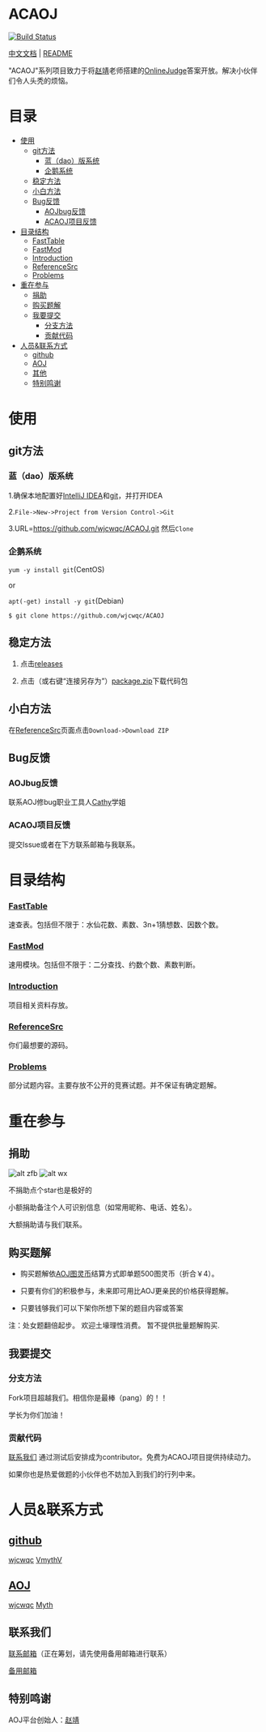 # ACAOJ

[![Build Status](https://travis-ci.org/wjcwqc/ACAOJ.svg?branch=master)](https://travis-ci.org/wjcwqc/ACAOJ)

[中文文档](README.md) | [README](README_en.md)

"ACAOJ"系列项目致力于将[赵靖](https://github.com/webturing)老师搭建的[OnlineJudge](https://github.com/zhblue/hustoj)答案开放。解决小伙伴们令人头秃的烦恼。

# 目录

* [使用](#%E4%BD%BF%E7%94%A8)
  * [git方法](#git%E6%96%B9%E6%B3%95)
    * [蓝（dao）版系统](#%E8%93%9Ddao%E7%89%88%E7%B3%BB%E7%BB%9F)
    * [企鹅系统](#%E4%BC%81%E9%B9%85%E7%B3%BB%E7%BB%9F)
  * [稳定方法](#%E7%A8%B3%E5%AE%9A%E6%96%B9%E6%B3%95)
  * [小白方法](#%E5%B0%8F%E7%99%BD%E6%96%B9%E6%B3%95)
  * [Bug反馈](#bug%E5%8F%8D%E9%A6%88)
    * [AOJbug反馈](#aojbug%E5%8F%8D%E9%A6%88)
    * [ACAOJ项目反馈](#aoj-by%E7%B3%BB%E5%88%97%E9%A1%B9%E7%9B%AE%E5%8F%8D%E9%A6%88)
* [目录结构](#%E7%9B%AE%E5%BD%95%E7%BB%93%E6%9E%84)
    * [<a href="https://github\.com/wjcwqc/ACAOJ/FastTable">FastTable</a>](#fasttable)
    * [<a href="https://github\.com/wjcwqc/ACAOJ/FastMod">FastMod</a>](#fastmod)
    * [<a href="https://github\.com/wjcwqc/ACAOJ/Introduction">Introduction</a>](#introduction)
    * [<a href="https://github\.com/wjcwqc/ACAOJ/ReferenceSrc">ReferenceSrc</a>](#referencesrc)
    * [<a href="https://github\.com/wjcwqc/ACAOJ/Problems">Problems</a>](#problems)
* [重在参与](#%E9%87%8D%E5%9C%A8%E5%8F%82%E4%B8%8E)
  * [捐助](#%E6%8D%90%E5%8A%A9)
  * [购买题解](#%E8%B4%AD%E4%B9%B0%E9%A2%98%E8%A7%A3)
  * [我要提交](#%E6%88%91%E8%A6%81%E6%8F%90%E4%BA%A4)
    * [分支方法](#%E5%88%86%E6%94%AF%E6%96%B9%E6%B3%95)
    * [贡献代码](#%E8%B4%A1%E7%8C%AE%E4%BB%A3%E7%A0%81)
* [人员&amp;联系方式](#%E4%BA%BA%E5%91%98%E8%81%94%E7%B3%BB%E6%96%B9%E5%BC%8F)
  * [<a href="https://github\.com">github</a>](#github)
  * [<a href="https://www\.webturing\.com" rel="nofollow">AOJ</a>](#aoj)
  * [其他](#%E5%85%B6%E4%BB%96)
  * [特别鸣谢](#%E7%89%B9%E5%88%AB%E9%B8%A3%E8%B0%A2)

# 使用

## git方法

### 蓝（dao）版系统

1.确保本地配置好[IntelliJ IDEA](https://www.jetbrains.com/idea/)和[git](https://git-scm.com/)，并打开IDEA

2.`File->New->Project from Version Control->Git`

3.URL=https://github.com/wjcwqc/ACAOJ.git 然后````Clone````

### 企鹅系统

`yum -y install git`(CentOS)

or

`apt(-get) install -y git`(Debian)

    $ git clone https://github.com/wjcwqc/ACAOJ

## 稳定方法

1. 点击[releases](https://github.com/wjcwqc/ACAOJ/releases)

2. 点击（或右键“连接另存为”）[package.zip](https://github.com/wjcwqc/ACAOJ/releases/package.zip)下载代码包

## 小白方法

在[ReferenceSrc](https://github.com/wjcwqc/ACAOJ/ReferenceSrc)页面点击````Download->Download ZIP````

## Bug反馈

### AOJbug反馈

联系AOJ修bug职业工具人[Cathy](https://www.webturing.com/userinfo.php?user=2604150210)学姐

### ACAOJ项目反馈

提交Issue或者在下方联系邮箱与我联系。

# 目录结构

### [FastTable](https://github.com/wjcwqc/ACAOJ/FastTable)

速查表。包括但不限于：水仙花数、素数、3n+1猜想数、因数个数。

### [FastMod](https://github.com/wjcwqc/ACAOJ/FastMod)

速用模块。包括但不限于：二分查找、约数个数、素数判断。

### [Introduction](https://github.com/wjcwqc/ACAOJ/Introduction)

项目相关资料存放。

### [ReferenceSrc](https://github.com/wjcwqc/ACAOJ/ReferenceSrc)

你们最想要的源码。

### [Problems](https://github.com/wjcwqc/ACAOJ/Problems)

部分试题内容。主要存放不公开的竞赛试题。并不保证有确定题解。

# 重在参与


## 捐助

![alt zfb](https://github.com/wjcwqc/ACAOJ/blob/master/Introduction/zfb.png "支付宝")
![alt wx](https://github.com/wjcwqc/ACAOJ/blob/master/Introduction/wx.png "微信")

不捐助点个star也是极好的

小额捐助备注个人可识别信息（如常用昵称、电话、姓名）。

大额捐助请与我们联系。

## 购买题解

* 购买题解依[AOJ图灵币](https://www.webturing.com/wallet.php)结算方式即单题500图灵币（折合￥4）。

* 只要有你们的积极参与，未来即可用比AOJ更亲民的价格获得题解。

* 只要钱够我们可以下架你所想下架的题目内容或答案

注：处女题翻倍起步。
欢迎土壕理性消费。
暂不提供批量题解购买.

## 我要提交

### 分支方法

Fork项目超越我们。相信你是最棒（pang）的！！

学长为你们加油！

### 贡献代码

[联系我们](##联系我们)
通过测试后安排成为contributor。免费为ACAOJ项目提供持续动力。

如果你也是热爱做题的小伙伴也不妨加入到我们的行列中来。

# 人员&联系方式

## [github](https://github.com)

[wjcwqc](https://github.com/wjcwqc) 
[VmythV](https://github.com/VmythV)

## [AOJ](https://www.webturing.com)

[wjcwqc](https://www.webturing.com/userinfo.php?user=2703170216)
[Myth](https://www.webturing.com/userinfo.php?user=2703170112)

## 联系我们

[联系邮箱](mailto:admin@wjcwqc.com)（正在筹划，请先使用备用邮箱进行联系）

[备用邮箱](mailto:wjcwqc@gmail.com)

## 特别鸣谢

AOJ平台创始人：[赵靖](https://www.webturing.com/userinfo.php?user=acm)
